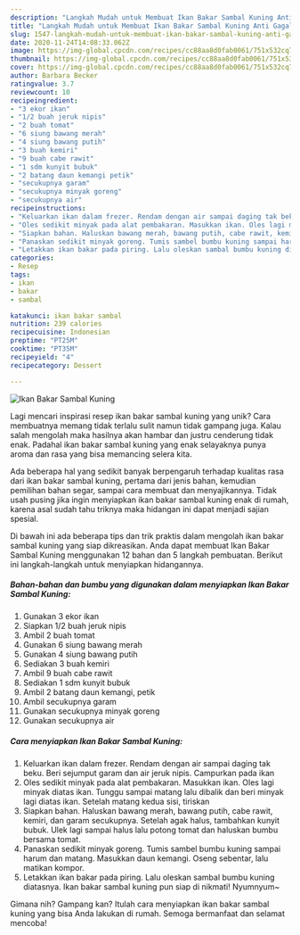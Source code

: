 ```yaml
---
description: "Langkah Mudah untuk Membuat Ikan Bakar Sambal Kuning Anti Gagal"
title: "Langkah Mudah untuk Membuat Ikan Bakar Sambal Kuning Anti Gagal"
slug: 1547-langkah-mudah-untuk-membuat-ikan-bakar-sambal-kuning-anti-gagal
date: 2020-11-24T14:08:33.062Z
image: https://img-global.cpcdn.com/recipes/cc88aa8d0fab0061/751x532cq70/ikan-bakar-sambal-kuning-foto-resep-utama.jpg
thumbnail: https://img-global.cpcdn.com/recipes/cc88aa8d0fab0061/751x532cq70/ikan-bakar-sambal-kuning-foto-resep-utama.jpg
cover: https://img-global.cpcdn.com/recipes/cc88aa8d0fab0061/751x532cq70/ikan-bakar-sambal-kuning-foto-resep-utama.jpg
author: Barbara Becker
ratingvalue: 3.7
reviewcount: 10
recipeingredient:
- "3 ekor ikan"
- "1/2 buah jeruk nipis"
- "2 buah tomat"
- "6 siung bawang merah"
- "4 siung bawang putih"
- "3 buah kemiri"
- "9 buah cabe rawit"
- "1 sdm kunyit bubuk"
- "2 batang daun kemangi petik"
- "secukupnya garam"
- "secukupnya minyak goreng"
- "secukupnya air"
recipeinstructions:
- "Keluarkan ikan dalam frezer. Rendam dengan air sampai daging tak beku. Beri sejumput garam dan air jeruk nipis. Campurkan pada ikan"
- "Oles sedikit minyak pada alat pembakaran. Masukkan ikan. Oles lagi minyak diatas ikan. Tunggu sampai matang lalu dibalik dan beri minyak lagi diatas ikan. Setelah matang kedua sisi, tiriskan"
- "Siapkan bahan. Haluskan bawang merah, bawang putih, cabe rawit, kemiri, dan garam secukupnya. Setelah agak halus, tambahkan kunyit bubuk. Ulek lagi sampai halus lalu potong tomat dan haluskan bumbu bersama tomat."
- "Panaskan sedikit minyak goreng. Tumis sambel bumbu kuning sampai harum dan matang. Masukkan daun kemangi. Oseng sebentar, lalu matikan kompor."
- "Letakkan ikan bakar pada piring. Lalu oleskan sambal bumbu kuning diatasnya. Ikan bakar sambal kuning pun siap di nikmati! Nyumnyum~"
categories:
- Resep
tags:
- ikan
- bakar
- sambal

katakunci: ikan bakar sambal 
nutrition: 239 calories
recipecuisine: Indonesian
preptime: "PT25M"
cooktime: "PT35M"
recipeyield: "4"
recipecategory: Dessert

---
```



![Ikan Bakar Sambal Kuning](https://img-global.cpcdn.com/recipes/cc88aa8d0fab0061/751x532cq70/ikan-bakar-sambal-kuning-foto-resep-utama.jpg)

Lagi mencari inspirasi resep ikan bakar sambal kuning yang unik? Cara membuatnya memang tidak terlalu sulit namun tidak gampang juga. Kalau salah mengolah maka hasilnya akan hambar dan justru cenderung tidak enak. Padahal ikan bakar sambal kuning yang enak selayaknya punya aroma dan rasa yang bisa memancing selera kita.

Ada beberapa hal yang sedikit banyak berpengaruh terhadap kualitas rasa dari ikan bakar sambal kuning, pertama dari jenis bahan, kemudian pemilihan bahan segar, sampai cara membuat dan menyajikannya. Tidak usah pusing jika ingin menyiapkan ikan bakar sambal kuning enak di rumah, karena asal sudah tahu triknya maka hidangan ini dapat menjadi sajian spesial.




Di bawah ini ada beberapa tips dan trik praktis dalam mengolah ikan bakar sambal kuning yang siap dikreasikan. Anda dapat membuat Ikan Bakar Sambal Kuning menggunakan 12 bahan dan 5 langkah pembuatan. Berikut ini langkah-langkah untuk menyiapkan hidangannya.

<!--inarticleads1-->

##### Bahan-bahan dan bumbu yang digunakan dalam menyiapkan Ikan Bakar Sambal Kuning:

1. Gunakan 3 ekor ikan
1. Siapkan 1/2 buah jeruk nipis
1. Ambil 2 buah tomat
1. Gunakan 6 siung bawang merah
1. Gunakan 4 siung bawang putih
1. Sediakan 3 buah kemiri
1. Ambil 9 buah cabe rawit
1. Sediakan 1 sdm kunyit bubuk
1. Ambil 2 batang daun kemangi, petik
1. Ambil secukupnya garam
1. Gunakan secukupnya minyak goreng
1. Gunakan secukupnya air




<!--inarticleads2-->

##### Cara menyiapkan Ikan Bakar Sambal Kuning:

1. Keluarkan ikan dalam frezer. Rendam dengan air sampai daging tak beku. Beri sejumput garam dan air jeruk nipis. Campurkan pada ikan
1. Oles sedikit minyak pada alat pembakaran. Masukkan ikan. Oles lagi minyak diatas ikan. Tunggu sampai matang lalu dibalik dan beri minyak lagi diatas ikan. Setelah matang kedua sisi, tiriskan
1. Siapkan bahan. Haluskan bawang merah, bawang putih, cabe rawit, kemiri, dan garam secukupnya. Setelah agak halus, tambahkan kunyit bubuk. Ulek lagi sampai halus lalu potong tomat dan haluskan bumbu bersama tomat.
1. Panaskan sedikit minyak goreng. Tumis sambel bumbu kuning sampai harum dan matang. Masukkan daun kemangi. Oseng sebentar, lalu matikan kompor.
1. Letakkan ikan bakar pada piring. Lalu oleskan sambal bumbu kuning diatasnya. Ikan bakar sambal kuning pun siap di nikmati! Nyumnyum~




Gimana nih? Gampang kan? Itulah cara menyiapkan ikan bakar sambal kuning yang bisa Anda lakukan di rumah. Semoga bermanfaat dan selamat mencoba!

